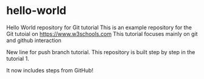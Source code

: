 # hello-world
Hello World repository for Git tutorial
This is an example repository for the Git tutoial on https://www.w3schools.com
This tutorial focuses mainly on git and github interaction

New line for push branch tutorial.
This repository is built step by step in the tutorial 1.

It now includes steps from GitHub!